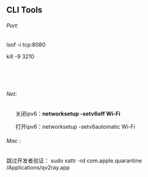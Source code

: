 ## CLI Tools

###### Port:

lsof -i tcp:8080

kill -9 3210

 

        

###### Net:

      关闭ipv6：**networksetup -setv6off Wi-Fi**

      打开ipv6：networksetup -setv6automatic Wi-Fi

###### Mac :

跳过开发者验证： sudo xattr -rd com.apple.quarantine /Applications/qv2ray.app
